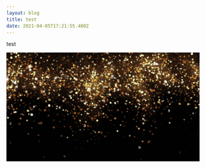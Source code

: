 ```yaml
---
layout: blog
title: test
date: 2021-04-05T17:21:55.400Z
---
```

test

![](/images/uploads/glitter2.jpg)